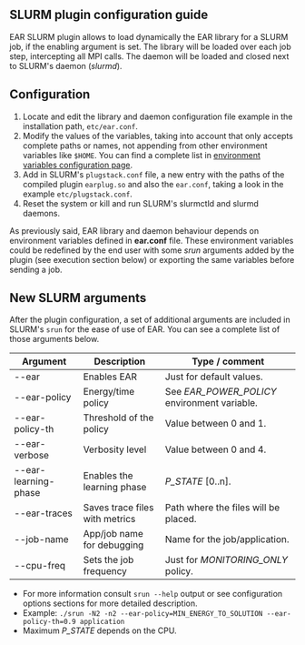 SLURM plugin configuration guide
--------------------------------
EAR SLURM plugin allows to load dynamically the EAR library for a SLURM job, if the enabling argument is set. The library will be loaded over each job step, intercepting all MPI calls. The daemon will be loaded and closed next to SLURM's daemon (*slurmd*).

Configuration
-------------
1) Locate and edit the library and daemon configuration file example in the installation path, `etc/ear.conf`.
2) Modify the values of the variables, taking into account that only accepts complete paths or names, not appending from other environment variables like `$HOME`. You can find a complete list in [environment variables configuration page](https://github.com/BarcelonaSupercomputingCenter/EAR/blob/development/etc/README.md).
1) Add in SLURM's `plugstack.conf` file, a new entry with the paths of the compiled plugin `earplug.so` and also the `ear.conf`, taking a look in the example `etc/plugstack.conf`.
3) Reset the system or kill and run SLURM's slurmctld and slurmd daemons.

As previously said, EAR library and daemon behaviour depends on environment variables defined in **ear.conf** file. These environment variables could be redefined by the end user with some *srun* arguments added by the plugin (see execution section below) or exporting the same variables before sending a job.

New SLURM arguments
-------------------
After the plugin configuration, a set of additional arguments are included in SLURM's `srun` for the ease of use of EAR. You can see a complete list of those arguments below.

| Argument               | Description                    | Type / comment                                              |
| ---------------------- | ------------------------------ | ----------------------------------------------------------- |
| --ear                  | Enables EAR                    | Just for default values.                                    |
| --ear-policy           | Energy/time policy             | See *EAR_POWER_POLICY* environment variable.                |
| --ear-policy-th        | Threshold of the policy        | Value between 0 and 1.                                      |
| --ear-verbose          | Verbosity level                | Value between 0 and 4.                                      |
| --ear-learning-phase   | Enables the learning phase     | *P_STATE* [0..n].                                           |
| --ear-traces           | Saves trace files with metrics | Path where the files will be placed.                        |
| --job-name             | App/job name for debugging     | Name for the job/application.                               |
| --cpu-freq             | Sets the job frequency         | Just for *MONITORING_ONLY* policy.                          |
* For more information consult `srun --help` output or see configuration options sections for more detailed description.
* Example: `./srun -N2 -n2 --ear-policy=MIN_ENERGY_TO_SOLUTION --ear-policy-th=0.9 application`
* Maximum *P_STATE* depends on the CPU.
